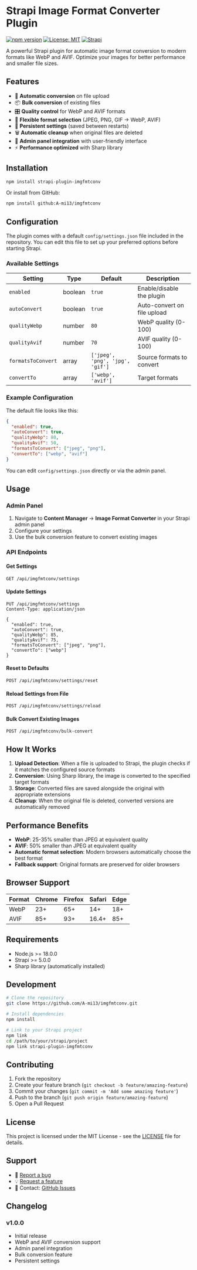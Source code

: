 # Strapi Image Format Converter Plugin

[![npm version](https://badge.fury.io/js/strapi-plugin-imgfmtconv.svg)](https://badge.fury.io/js/strapi-plugin-imgfmtconv)
[![License: MIT](https://img.shields.io/badge/License-MIT-yellow.svg)](https://opensource.org/licenses/MIT)
[![Strapi](https://img.shields.io/badge/Strapi-5.0.0+-blue.svg)](https://strapi.io/)

A powerful Strapi plugin for automatic image format conversion to modern formats like WebP and AVIF. Optimize your images for better performance and smaller file sizes.

## Features

- 🚀 **Automatic conversion** on file upload
- 📦 **Bulk conversion** of existing files
- 🎛️ **Quality control** for WebP and AVIF formats
- 🔧 **Flexible format selection** (JPEG, PNG, GIF → WebP, AVIF)
- 💾 **Persistent settings** (saved between restarts)
- 🗑️ **Automatic cleanup** when original files are deleted
- 📱 **Admin panel integration** with user-friendly interface
- ⚡ **Performance optimized** with Sharp library

## Installation

```bash
npm install strapi-plugin-imgfmtconv
```

Or install from GitHub:

```bash
npm install github:A-mi13/imgfmtconv
```

## Configuration

The plugin comes with a default `config/settings.json` file included in the repository. You can edit this file to set up your preferred options before starting Strapi.

### Available Settings

| Setting | Type | Default | Description |
|---------|------|---------|-------------|
| `enabled` | boolean | `true` | Enable/disable the plugin |
| `autoConvert` | boolean | `true` | Auto-convert on file upload |
| `qualityWebp` | number | `80` | WebP quality (0-100) |
| `qualityAvif` | number | `70` | AVIF quality (0-100) |
| `formatsToConvert` | array | `['jpeg', 'png', 'jpg', 'gif']` | Source formats to convert |
| `convertTo` | array | `['webp', 'avif']` | Target formats |

### Example Configuration

The default file looks like this:

```json
{
  "enabled": true,
  "autoConvert": true,
  "qualityWebp": 80,
  "qualityAvif": 50,
  "formatsToConvert": ["jpeg", "png"],
  "convertTo": ["webp", "avif"]
}
```

You can edit `config/settings.json` directly or via the admin panel.

## Usage

### Admin Panel

1. Navigate to **Content Manager** → **Image Format Converter** in your Strapi admin panel
2. Configure your settings
3. Use the bulk conversion feature to convert existing images

### API Endpoints

#### Get Settings
```http
GET /api/imgfmtconv/settings
```

#### Update Settings
```http
PUT /api/imgfmtconv/settings
Content-Type: application/json

{
  "enabled": true,
  "autoConvert": true,
  "qualityWebp": 85,
  "qualityAvif": 75,
  "formatsToConvert": ["jpeg", "png"],
  "convertTo": ["webp"]
}
```

#### Reset to Defaults
```http
POST /api/imgfmtconv/settings/reset
```

#### Reload Settings from File
```http
POST /api/imgfmtconv/settings/reload
```

#### Bulk Convert Existing Images
```http
POST /api/imgfmtconv/bulk-convert
```

## How It Works

1. **Upload Detection**: When a file is uploaded to Strapi, the plugin checks if it matches the configured source formats
2. **Conversion**: Using Sharp library, the image is converted to the specified target formats
3. **Storage**: Converted files are saved alongside the original with appropriate extensions
4. **Cleanup**: When the original file is deleted, converted versions are automatically removed

## Performance Benefits

- **WebP**: 25-35% smaller than JPEG at equivalent quality
- **AVIF**: 50% smaller than JPEG at equivalent quality
- **Automatic format selection**: Modern browsers automatically choose the best format
- **Fallback support**: Original formats are preserved for older browsers

## Browser Support

| Format | Chrome | Firefox | Safari | Edge |
|--------|--------|---------|--------|------|
| WebP | 23+ | 65+ | 14+ | 18+ |
| AVIF | 85+ | 93+ | 16.4+ | 85+ |

## Requirements

- Node.js >= 18.0.0
- Strapi >= 5.0.0
- Sharp library (automatically installed)

## Development

```bash
# Clone the repository
git clone https://github.com/A-mi13/imgfmtconv.git

# Install dependencies
npm install

# Link to your Strapi project
npm link
cd /path/to/your/strapi/project
npm link strapi-plugin-imgfmtconv
```

## Contributing

1. Fork the repository
2. Create your feature branch (`git checkout -b feature/amazing-feature`)
3. Commit your changes (`git commit -m 'Add some amazing feature'`)
4. Push to the branch (`git push origin feature/amazing-feature`)
5. Open a Pull Request

## License

This project is licensed under the MIT License - see the [LICENSE](LICENSE) file for details.

## Support

- 🐛 [Report a bug](https://github.com/A-mi13/imgfmtconv/issues)
- 💡 [Request a feature](https://github.com/A-mi13/imgfmtconv/issues)
- 📧 Contact: [GitHub Issues](https://github.com/A-mi13/imgfmtconv/issues)

## Changelog

### v1.0.0
- Initial release
- WebP and AVIF conversion support
- Admin panel integration
- Bulk conversion feature
- Persistent settings 